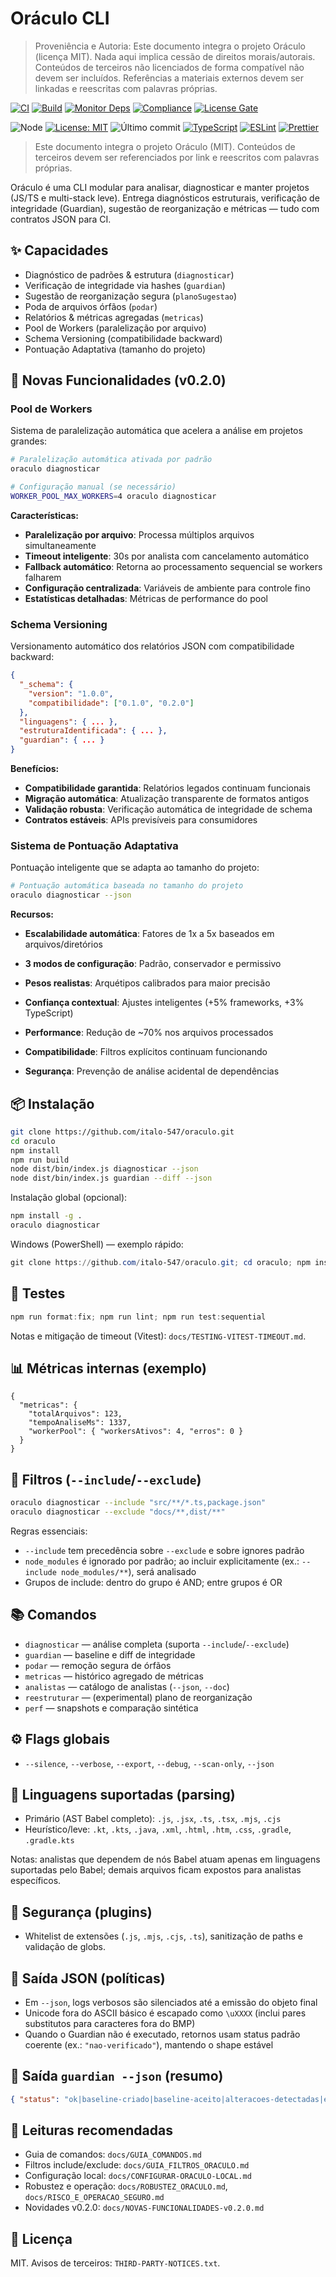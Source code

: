# Oráculo CLI

> Proveniência e Autoria: Este documento integra o projeto Oráculo (licença MIT).
> Nada aqui implica cessão de direitos morais/autorais.
> Conteúdos de terceiros não licenciados de forma compatível não devem ser incluídos.
> Referências a materiais externos devem ser linkadas e reescritas com palavras próprias.

[![CI](https://github.com/italo-547/oraculo/actions/workflows/ci.yml/badge.svg?branch=develop)](https://github.com/italo-547/oraculo/actions/workflows/ci.yml)
[![Build](https://github.com/italo-547/oraculo/actions/workflows/build.yml/badge.svg?branch=develop)](https://github.com/italo-547/oraculo/actions/workflows/build.yml)
[![Monitor Deps](https://github.com/italo-547/oraculo/actions/workflows/monitor-deps.yml/badge.svg?branch=develop)](https://github.com/italo-547/oraculo/actions/workflows/monitor-deps.yml)
[![Compliance](https://github.com/italo-547/oraculo/actions/workflows/compliance.yml/badge.svg?branch=develop)](https://github.com/italo-547/oraculo/actions/workflows/compliance.yml)
[![License Gate](https://github.com/italo-547/oraculo/actions/workflows/license-gate.yml/badge.svg?branch=develop)](https://github.com/italo-547/oraculo/actions/workflows/license-gate.yml)

![Node](https://img.shields.io/badge/node-%3E%3D24.x-339933?logo=node.js)
[![License: MIT](https://img.shields.io/badge/License-MIT-blue.svg)](LICENSE)
![Último commit](https://img.shields.io/github/last-commit/italo-547/oraculo)
[![TypeScript](https://img.shields.io/github/package-json/dependency-version/italo-547/oraculo/dev/typescript?label=TypeScript)](https://github.com/italo-547/oraculo/blob/main/package.json)
[![ESLint](https://img.shields.io/github/package-json/dependency-version/italo-547/oraculo/dev/eslint?label=ESLint)](https://github.com/italo-547/oraculo/blob/main/package.json)
[![Prettier](https://img.shields.io/github/package-json/dependency-version/italo-547/oraculo/dev/prettier?label=Prettier)](https://github.com/italo-547/oraculo/blob/main/package.json)

> Este documento integra o projeto Oráculo (MIT). Conteúdos de terceiros devem ser referenciados por link e reescritos com palavras próprias.

Oráculo é uma CLI modular para analisar, diagnosticar e manter projetos (JS/TS e multi-stack leve). Entrega diagnósticos estruturais, verificação de integridade (Guardian), sugestão de reorganização e métricas — tudo com contratos JSON para CI.

## ✨ Capacidades

- Diagnóstico de padrões & estrutura (`diagnosticar`)
- Verificação de integridade via hashes (`guardian`)
- Sugestão de reorganização segura (`planoSugestao`)
- Poda de arquivos órfãos (`podar`)
- Relatórios & métricas agregadas (`metricas`)
- Pool de Workers (paralelização por arquivo)
- Schema Versioning (compatibilidade backward)
- Pontuação Adaptativa (tamanho do projeto)

## 🚀 Novas Funcionalidades (v0.2.0)

### Pool de Workers

Sistema de paralelização automática que acelera a análise em projetos grandes:

```bash
# Paralelização automática ativada por padrão
oraculo diagnosticar

# Configuração manual (se necessário)
WORKER_POOL_MAX_WORKERS=4 oraculo diagnosticar
```

**Características:**

- **Paralelização por arquivo**: Processa múltiplos arquivos simultaneamente
- **Timeout inteligente**: 30s por analista com cancelamento automático
- **Fallback automático**: Retorna ao processamento sequencial se workers falharem
- **Configuração centralizada**: Variáveis de ambiente para controle fino
- **Estatísticas detalhadas**: Métricas de performance do pool

### Schema Versioning

Versionamento automático dos relatórios JSON com compatibilidade backward:

```json
{
  "_schema": {
    "version": "1.0.0",
    "compatibilidade": ["0.1.0", "0.2.0"]
  },
  "linguagens": { ... },
  "estruturaIdentificada": { ... },
  "guardian": { ... }
}
```

**Benefícios:**

- **Compatibilidade garantida**: Relatórios legados continuam funcionais
- **Migração automática**: Atualização transparente de formatos antigos
- **Validação robusta**: Verificação automática de integridade de schema
- **Contratos estáveis**: APIs previsíveis para consumidores

### Sistema de Pontuação Adaptativa

Pontuação inteligente que se adapta ao tamanho do projeto:

```bash
# Pontuação automática baseada no tamanho do projeto
oraculo diagnosticar --json
```

**Recursos:**

- **Escalabilidade automática**: Fatores de 1x a 5x baseados em arquivos/diretórios
- **3 modos de configuração**: Padrão, conservador e permissivo
- **Pesos realistas**: Arquétipos calibrados para maior precisão
- **Confiança contextual**: Ajustes inteligentes (+5% frameworks, +3% TypeScript)

- **Performance**: Redução de ~70% nos arquivos processados
- **Compatibilidade**: Filtros explícitos continuam funcionando
- **Segurança**: Prevenção de análise acidental de dependências

## 📦 Instalação

```bash
git clone https://github.com/italo-547/oraculo.git
cd oraculo
npm install
npm run build
node dist/bin/index.js diagnosticar --json
node dist/bin/index.js guardian --diff --json
```

Instalação global (opcional):

```bash
npm install -g .
oraculo diagnosticar
```

Windows (PowerShell) — exemplo rápido:

```powershell
git clone https://github.com/italo-547/oraculo.git; cd oraculo; npm install; npm run build; node dist/bin/index.js diagnosticar --json
```

## 🧪 Testes

```powershell
npm run format:fix; npm run lint; npm run test:sequential
```

Notas e mitigação de timeout (Vitest): `docs/TESTING-VITEST-TIMEOUT.md`.

## 📊 Métricas internas (exemplo)

```jsonc
{
  "metricas": {
    "totalArquivos": 123,
    "tempoAnaliseMs": 1337,
    "workerPool": { "workersAtivos": 4, "erros": 0 }
  }
}
```

## 🔎 Filtros (`--include`/`--exclude`)

```bash
oraculo diagnosticar --include "src/**/*.ts,package.json"
oraculo diagnosticar --exclude "docs/**,dist/**"
```

Regras essenciais:

- `--include` tem precedência sobre `--exclude` e sobre ignores padrão
- `node_modules` é ignorado por padrão; ao incluir explicitamente (ex.: `--include node_modules/**`), será analisado
- Grupos de include: dentro do grupo é AND; entre grupos é OR

## 📚 Comandos

- `diagnosticar` — análise completa (suporta `--include`/`--exclude`)
- `guardian` — baseline e diff de integridade
- `podar` — remoção segura de órfãos
- `metricas` — histórico agregado de métricas
- `analistas` — catálogo de analistas (`--json`, `--doc`)
- `reestruturar` — (experimental) plano de reorganização
- `perf` — snapshots e comparação sintética

## ⚙️ Flags globais

- `--silence`, `--verbose`, `--export`, `--debug`, `--scan-only`, `--json`

## 🧩 Linguagens suportadas (parsing)

- Primário (AST Babel completo): `.js`, `.jsx`, `.ts`, `.tsx`, `.mjs`, `.cjs`
- Heurístico/leve: `.kt`, `.kts`, `.java`, `.xml`, `.html`, `.htm`, `.css`, `.gradle`, `.gradle.kts`

Notas: analistas que dependem de nós Babel atuam apenas em linguagens suportadas pelo Babel; demais arquivos ficam expostos para analistas específicos.

## 🔐 Segurança (plugins)

- Whitelist de extensões (`.js`, `.mjs`, `.cjs`, `.ts`), sanitização de paths e validação de globs.

## 🧾 Saída JSON (políticas)

- Em `--json`, logs verbosos são silenciados até a emissão do objeto final
- Unicode fora do ASCII básico é escapado como `\uXXXX` (inclui pares substitutos para caracteres fora do BMP)
- Quando o Guardian não é executado, retornos usam status padrão coerente (ex.: `"nao-verificado"`), mantendo o shape estável

## 📜 Saída `guardian --json` (resumo)

```json
{ "status": "ok|baseline-criado|baseline-aceito|alteracoes-detectadas|erro" }
```

## 🔗 Leituras recomendadas

- Guia de comandos: `docs/GUIA_COMANDOS.md`
- Filtros include/exclude: `docs/GUIA_FILTROS_ORACULO.md`
- Configuração local: `docs/CONFIGURAR-ORACULO-LOCAL.md`
- Robustez e operação: `docs/ROBUSTEZ_ORACULO.md`, `docs/RISCO_E_OPERACAO_SEGURO.md`
- Novidades v0.2.0: `docs/NOVAS-FUNCIONALIDADES-v0.2.0.md`

## 📄 Licença

MIT. Avisos de terceiros: `THIRD-PARTY-NOTICES.txt`.

